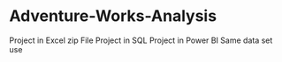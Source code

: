 # Adventure-Works-Analysis

Project in Excel zip File
Project in SQL 
Project in Power BI 
Same data set use 
